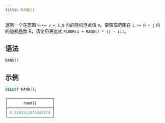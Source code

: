 ```yaml
---
title: RAND()
---
```


返回一个在范围 `0 <= v < 1.0` 内的随机浮点值 v。要获取范围在 `i <= R < j` 内的随机整数 R，请使用表达式 `FLOOR(i + RAND() * (j − i))`。

## 语法

```sql
RAND()
```

## 示例

```sql
SELECT RAND();

┌────────────────────┐
│       rand()       │
├────────────────────┤
│ 0.5191511074382174 │
└────────────────────┘
```